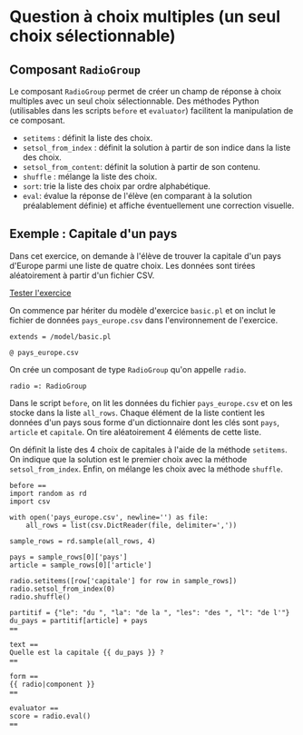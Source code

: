 # Question à choix multiples (un seul choix sélectionnable)

## Composant `RadioGroup`

Le composant `RadioGroup` permet de créer un champ de réponse à choix multiples avec un seul choix sélectionnable. Des méthodes Python (utilisables dans les scripts `before` et `evaluator`) facilitent la manipulation de ce composant.

  * `setitems` : définit la liste des choix.
  * `setsol_from_index` : définit la solution à partir de son indice dans la liste des choix.
  * `setsol_from_content`: définit la solution à partir de son contenu.
  * `shuffle` : mélange la liste des choix.
  * `sort`: trie la liste des choix par ordre alphabétique.
  * `eval`: évalue la réponse de l'élève (en comparant à la solution préalablement définie) et affiche éventuellement une correction visuelle.

## Exemple : Capitale d'un pays

Dans cet exercice, on demande à l'élève de trouver la capitale d'un pays d'Europe parmi une liste de quatre choix. Les données sont tirées aléatoirement à partir d'un fichier CSV.

[Tester l'exercice](https://pl.u-pem.fr/filebrowser/demo/6899/)

On commence par hériter du modèle d'exercice `basic.pl` et on inclut le fichier de données `pays_europe.csv` dans l'environnement de l'exercice.

~~~
extends = /model/basic.pl

@ pays_europe.csv
~~~

On crée un composant de type `RadioGroup` qu'on appelle `radio`.

~~~
radio =: RadioGroup
~~~

Dans le script `before`, on lit les données du fichier `pays_europe.csv` et on les stocke dans la liste `all_rows`. Chaque élément de la liste contient les données d'un pays sous forme d'un dictionnaire dont les clés sont `pays`, `article` et `capitale`. On tire aléatoirement 4 éléments de cette liste.

On définit la liste des 4 choix de capitales à l'aide de la méthode `setitems`. On indique que la solution est le premier choix avec la méthode `setsol_from_index`. Enfin, on mélange les choix avec la méthode `shuffle`.

~~~
before ==
import random as rd
import csv

with open('pays_europe.csv', newline='') as file:
    all_rows = list(csv.DictReader(file, delimiter=','))
    
sample_rows = rd.sample(all_rows, 4)

pays = sample_rows[0]['pays']
article = sample_rows[0]['article']

radio.setitems([row['capitale'] for row in sample_rows])
radio.setsol_from_index(0)
radio.shuffle()

partitif = {"le": "du ", "la": "de la ", "les": "des ", "l": "de l'"}
du_pays = partitif[article] + pays
==
~~~

~~~
text ==
Quelle est la capitale {{ du_pays }} ?
==

form ==
{{ radio|component }}
==
~~~

~~~
evaluator ==
score = radio.eval()
==
~~~
